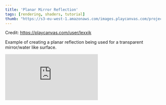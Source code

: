 ```yaml
---
title: 'Planar Mirror Reflection'
tags: [rendering, shaders, tutorial]
thumb: "https://s3-eu-west-1.amazonaws.com/images.playcanvas.com/projects/12/717166/FEA6FF-image-75.jpg"
---
```


Credit: https://playcanvas.com/user/lexxik

Example of creating a planar reflection being used for a transparent mirror/water like surface.

<div className="iframe-container">
    <iframe loading="lazy" src="https://playcanv.as/p/bQE35vbj/" title="Planar Mirror Reflection" webkitallowfullscreen="true" mozallowfullscreen="true" allow="autoplay" allowfullscreen="true" allowvr="" scrolling="no" frameborder="0" />
</div>
